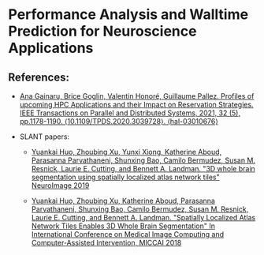 # Performance Analysis and Walltime Prediction for Neuroscience Applications

## References:

- [Ana Gainaru, Brice Goglin, Valentin Honoré, Guillaume Pallez. Profiles of upcoming HPC Applications and their Impact on Reservation Strategies. IEEE Transactions on Parallel and Distributed Systems, 2021, 32 (5), pp.1178-1190. ⟨10.1109/TPDS.2020.3039728⟩. ⟨hal-03010676⟩](https://inria.hal.science/hal-03010676v1/)

- SLANT papers:

  - [Yuankai Huo, Zhoubing Xu, Yunxi Xiong, Katherine Aboud, Parasanna Parvathaneni, Shunxing Bao, Camilo Bermudez, Susan M. Resnick, Laurie E. Cutting, and Bennett A. Landman. "3D whole brain segmentation using spatially localized atlas network tiles" NeuroImage 2019](https://arxiv.org/pdf/1806.00546)

  - [Yuankai Huo, Zhoubing Xu, Katherine Aboud, Parasanna Parvathaneni, Shunxing Bao, Camilo Bermudez, Susan M. Resnick, Laurie E. Cutting, and Bennett A. Landman. "Spatially Localized Atlas Network Tiles Enables 3D Whole Brain Segmentation" In International Conference on Medical Image Computing and Computer-Assisted Intervention, MICCAI 2018](https://www.sciencedirect.com/science/article/pii/S1053811919302307)
